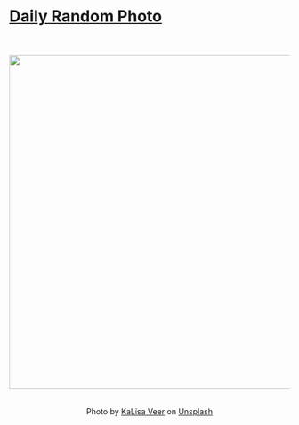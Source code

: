 # [Daily Random Photo](https://www.dailyrandomphoto.com/)

<div align="center">
  <br>
  <br>
  <a href="https://www.dailyrandomphoto.com/p/2025/2025-05-15/"><img src="https://images.unsplash.com/photo-1745428911615-eb9b017a1a8f?crop=entropy&cs=tinysrgb&fit=max&fm=jpg&ixid=M3w3NzUwOHwwfDF8cmFuZG9tfHx8fHx8fHx8MTc0NzI2OTkzMXw&ixlib=rb-4.1.0&q=80&w=1080" width="600px"></a>
  <br>
  <br>
  <p class="has-text-grey">Photo by <a href="https://unsplash.com/@kalisaveer?utm_source=Daily%20Random%20Photo&amp;utm_medium=referral" target="_blank" rel="noopener noreferrer">KaLisa Veer</a> on <a href="https://unsplash.com/photos/beautiful-buildings-are-framed-by-blossoming-trees-TaCIaI6yeEA?utm_source=Daily%20Random%20Photo&amp;utm_medium=referral" target="_blank" rel="noopener noreferrer">Unsplash</a></p>
</div>
